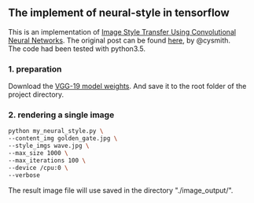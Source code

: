 ## The implement of neural-style in tensorflow
This is an implementation of [Image Style Transfer Using Convolutional Neural Networks](https://www.cv-foundation.org/openaccess/content_cvpr_2016/papers/Gatys_Image_Style_Transfer_CVPR_2016_paper.pdf). The original post can be found [here]( https://github.com/cysmith/neural-style-tf), by @cysmith. <br />
The code had been tested with python3.5.

### 1. preparation
Download the [VGG-19 model weights](http://www.vlfeat.org/matconvnet/models/imagenet-vgg-verydeep-19.mat). And save it to the root folder of the project directory. 

### 2. rendering a single image
```bash
python my_neural_style.py \
--content_img golden_gate.jpg \
--style_imgs wave.jpg \
--max_size 1000 \
--max_iterations 100 \
--device /cpu:0 \
--verbose

```
The result image file will use saved in the directory "./image_output/".
